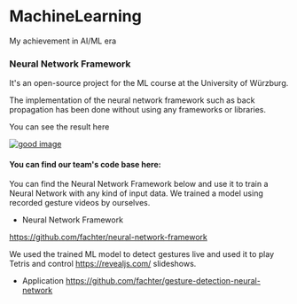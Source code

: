 # MachineLearning
My achievement in AI/ML era

### Neural Network Framework
It's an open-source project for the ML course at the University of Würzburg.

The implementation of the neural network framework such as back propagation has been done without using any frameworks or libraries.


You can see the result here


<div align="left">
      <a href="https://www.youtube.com/watch?v=FUB_QUYvTm8&list=PL7arW7dC-uOvDSlXHRfcMO4JsHMsKzOsT&index=4&ab_channel=HCIGroupW%C3%BCrzburg">
      </a>
</div>


[![good image](https://img.youtube.com/vi/YOUTUBE_VIDEO_ID_HERE/0.jpg)](https://www.youtube.com/watch?v=YOUTUBE_VIDEO_ID_HERE)

#### You can find our team's code base here:
You can find the Neural Network Framework below and use it to train a Neural Network with any kind of input data. We trained a model using recorded gesture videos by ourselves.

- Neural Network Framework

https://github.com/fachter/neural-network-framework


We used the trained ML model to detect gestures live and used it to play Tetris and control https://revealjs.com/ slideshows.

- Application
https://github.com/fachter/gesture-detection-neural-network
